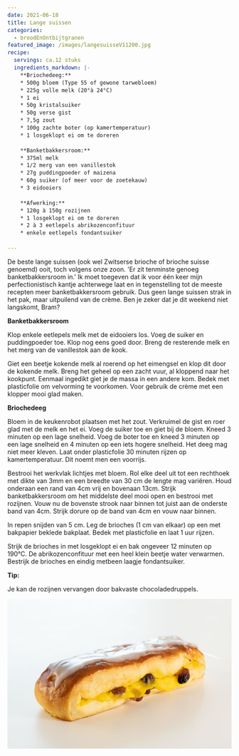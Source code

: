 ```yaml
---
date: 2021-06-18
title: Lange suissen
categories:
  - broodEnOntbijtgranen
featured_image: /images/langesuisseV11200.jpg
recipe:
  servings: ca.12 stuks
  ingredients_markdown: |-
    **Briochedeeg:**
    * 500g bloem (Type 55 of gewone tarwebloem)
    * 225g volle melk (20°à 24°C)
    * 1 ei
    * 50g kristalsuiker
    * 50g verse gist
    * 7,5g zout
    * 100g zachte boter (op kamertemperatuur)
    * 1 losgeklopt ei om te doreren

    **Banketbakkersroom:**
    * 375ml melk
    * 1/2 merg van een vanillestok
    * 27g puddingpoeder of maizena
    * 60g suiker (of meer voor de zoetekauw)
    * 3 eidooiers

    **Afwerking:** 
    * 120g à 150g rozijnen
    * 1 losgeklopt ei om te doreren
    * 2 à 3 eetlepels abrikozenconfituur
    * enkele eetlepels fondantsuiker

---
```

De beste lange suissen (ook wel Zwitserse brioche of brioche suisse genoemd) ooit, toch volgens onze zoon. 'Er zit tenminste genoeg banketbakkersroom in.'
Ik moet toegeven dat ik voor één keer mijn perfectionistisch kantje achterwege laat en in tegenstelling tot de meeste recepten meer banketbakkersroom gebruik.
Dus geen lange suissen strak in het pak, maar uitpuilend van de crème.
Ben je zeker dat je dit weekend niet langskomt, Bram?





<!--more-->

**Banketbakkersroom**

Klop enkele eetlepels melk met de eidooiers los. Voeg de suiker en puddingpoeder toe. Klop nog eens goed door.
Breng de resterende melk en het merg van de vanillestok aan de kook.

Giet een beetje kokende melk al roerend op het eimengsel en klop dit door de kokende melk. Breng het geheel op een zacht vuur, al kloppend naar het kookpunt.
Eenmaal ingedikt giet je de massa in een andere kom.
Bedek met plasticfolie om velvorming te voorkomen.
Voor gebruik de crème met een klopper mooi glad maken.


**Briochedeeg**

Bloem in de keukenrobot plaatsen met het zout. 
Verkruimel de gist en roer glad met de melk en het ei. Voeg de suiker toe en giet bij de bloem.
Kneed 3 minuten op een lage snelheid.
Voeg de boter toe en kneed 3 minuten op een lage snelheid en 4 minuten op een iets hogere snelheid. Het deeg mag niet meer kleven.
Laat onder plasticfolie 30 minuten rijzen op kamertemperatuur. Dit noemt men een voorrijs.

Bestrooi het werkvlak lichtjes met bloem.
Rol elke deel uit tot een rechthoek met dikte van 3mm en een breedte van 30 cm de lengte mag variëren.
Houd onderaan een rand van 4cm vrij en bovenaan 13cm.
Strijk banketbakkersroom om het middelste deel mooi open en bestrooi met rozijnen.
Vouw nu de bovenste strook naar binnen tot juist aan de onderste band van 4cm.
Strijk dorure op de band van 4cm en vouw naar binnen.

In repen snijden van 5 cm.
Leg de brioches (1 cm van elkaar) op een met bakpapier beklede bakplaat.
Bedek met plasticfolie en laat 1 uur rijzen.


Strijk de brioches in met losgeklopt ei en bak ongeveer 12 minuten op 190°C.
De abrikozenconfituur met een heel klein beetje water verwarmen.
Bestrijk de brioches en eindig metbeen laagje fondantsuiker.


<b>Tip: </b>

Je kan de rozijnen vervangen door bakvaste chocoladedruppels.


![](/images/langesuisseV21200.jpg)





